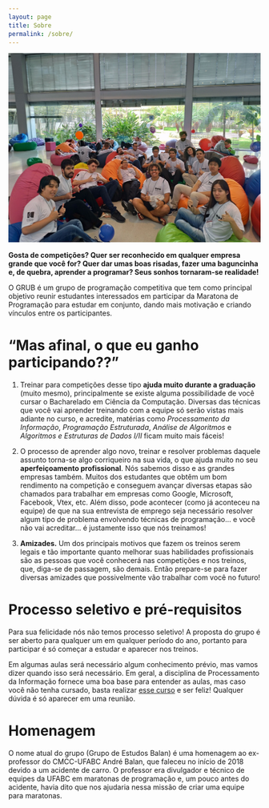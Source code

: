 ```yaml
---
layout: page
title: Sobre
permalink: /sobre/
---
```


![Treze participantes da GRUB na regional da Maratona de Programação de 2018](./img/regional/2019/participantes-regional-2019.jpg)

**Gosta de competições? Quer ser reconhecido em qualquer empresa grande que você for? Quer dar umas boas risadas, fazer uma baguncinha e, de quebra, aprender a programar? Seus sonhos tornaram-se realidade!**

O GRUB é um grupo de programação competitiva que tem como principal objetivo reunir estudantes interessados em participar da Maratona de Programação para estudar em conjunto, dando mais motivação e criando vínculos entre os participantes.

# “Mas afinal, o que eu ganho participando??”

1. Treinar para competições desse tipo **ajuda muito durante a graduação** (muito mesmo), principalmente se existe alguma possibilidade de você cursar o Bacharelado em Ciência da Computação. Diversas das técnicas que você vai aprender treinando com a equipe só serão vistas mais adiante no curso, e acredite, matérias como *Processamento da Informação*, *Programação Estruturada*, *Análise de Algoritmos* e *Algoritmos e Estruturas de Dados I/II* ficam muito mais fáceis!

2. O processo de aprender algo novo, treinar e resolver problemas daquele assunto torna-se algo corriqueiro na sua vida, o que ajuda muito no seu **aperfeiçoamento profissional**. Nós sabemos disso e as grandes empresas também. Muitos dos estudantes que obtêm um bom rendimento na competição e conseguem avançar diversas etapas são chamados para trabalhar em empresas como Google, Microsoft, Facebook, Vtex, etc. Além disso, pode acontecer (como já aconteceu na equipe) de que na sua entrevista de emprego seja necessário resolver algum tipo de problema envolvendo técnicas de programação... e você não vai acreditar... é justamente isso que nós treinamos!

3. **Amizades.** Um dos principais motivos que fazem os treinos serem legais e tão importante quanto melhorar suas habilidades profissionais são as pessoas que você conhecerá nas competições e nos treinos, que, diga-se de passagem, são demais. Então prepare-se para fazer diversas amizades que possivelmente vão trabalhar com você no futuro!

# Processo seletivo e pré-requisitos

Para sua felicidade nós não temos processo seletivo! A proposta do grupo é ser aberto para qualquer um em qualquer período do ano, portanto para participar é só começar a estudar e aparecer nos treinos.

Em algumas aulas será necessário algum conhecimento prévio, mas vamos dizer quando isso será necessário. Em geral, a disciplina de Processamento da Informação fornece uma boa base para entender as aulas, mas caso você não tenha cursado, basta realizar [esse curso](https://neps.academy/course/6) e ser feliz! Qualquer dúvida é só aparecer em uma reunião.

# Homenagem

O nome atual do grupo (Grupo de Estudos Balan) é uma homenagem ao ex-professor do CMCC-UFABC André Balan, que faleceu no início de 2018 devido a um acidente de carro. O professor era divulgador e técnico de equipes da UFABC em maratonas de programação e, um pouco antes do acidente, havia dito que nos ajudaria nessa missão de criar uma equipe para maratonas. 

